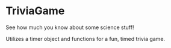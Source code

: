# TriviaGame

See how much you know about some science stuff!

Utilizes a timer object and functions for a fun, timed trivia game.